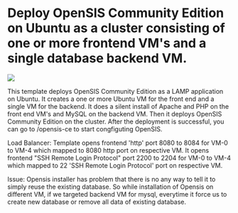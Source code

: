 # Deploy OpenSIS Community Edition on Ubuntu as a cluster consisting of one or more frontend VM's and a single database backend VM.

<a href="https://portal.azure.com/#create/Microsoft.Template/uri/https%3A%2F%2Fraw.githubusercontent.com%2Fvinhub%2Fazure-quickstart-templates%2Fmaster%2Fopensis-cluster-ubuntu%2FFazuredeploy.json" target="_blank"><img src="http://azuredeploy.net/deploybutton.png"/></a>

This template deploys OpenSIS Community Edition as a LAMP application on Ubuntu. It creates a one or more Ubuntu VM for the front end and a single VM for the backend. It does a silent install of Apache and PHP on the front end VM's and MySQL on the backend VM. Then it deploys OpenSIS Community Edition on the cluster.  After the deployment is successful, you can go to /opensis-ce to start congfiguting OpenSIS.
 
Load Balancer:
Template opens frontend 'http' port 8080 to 8084 for VM-0 to VM-4 which mapped to 8080 http port on respective VM.
It opens frontend "SSH Remote Login Protocol" port 2200 to 2204 for VM-0 to VM-4 which mapped to 22 'SSH Remote Login Protocol' port on respective VM.

Issue: 
Opensis installer has problem that there is no any way to tell it to simply reuse the existing database. So while installation of Opensis on different VM, if we targeted backend VM for mysql, everytime it force us to create new database or remove all data of existing database.
